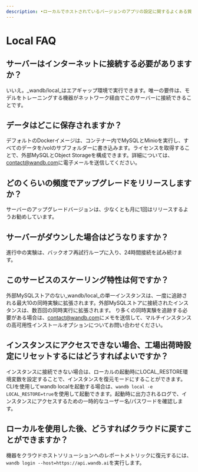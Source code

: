 ```yaml
---
description: •ローカルでホストされているバージョンのアプリの設定に関するよくある質問
---
```


# Local FAQ

## サーバーはインターネットに接続する必要がありますか？

いいえ。_wandb/local_はエアギャップ環境で実行できます。唯一の要件は、モデルをトレーニングする機器がネットワーク経由でこのサーバーに接続できることです。

## データはどこに保存されますか？

デフォルトのDockerイメージは、コンテナー内でMySQLとMinioを実行し、すべてのデータを/volのサブフォルダーに書き込みます。ライセンスを取得することで、外部MySQLとObject Storageを構成できます。詳細については、[contact@wandb.com](mailto:contact@wandb.com)に電子メールを送信してください。

## どのくらいの頻度でアップグレードをリリースしますか？

サーバーのアップグレードバージョンは、少なくとも月に1回はリリースするようお勧めしています。

##  サーバーがダウンした場合はどうなりますか？

進行中の実験は、バックオフ再試行ループに入り、24時間接続を試み続けます。

## このサービスのスケーリング特性は何ですか？

外部MySQLストアのない_wandb/local_の単一インスタンスは、一度に追跡される最大10の同時実験に拡張されます。外部MySQLストアに接続されたインスタンスは、数百回の同時実行に拡張されます。 り多くの同時実験を追跡する必要がある場合は、[contact@wandb.com](mailto:contact@wandb.com)にメモを送信して、マルチインスタンスの高可用性インストールオプションについてお問い合わせください。

## インスタンスにアクセスできない場合、工場出荷時設定にリセットするにはどうすればよいですか？

インスタンスに接続できない場合は、ローカルの起動時にLOCAL\_RESTORE環境変数を設定することで、インスタンスを復元モードにすることができます。CLIを使用してwandb localを起動する場合は、`wandb local -e LOCAL_RESTORE=true`を使用して起動できます。起動時に出力されるログで、インスタンスにアクセスするための一時的なユーザー名/パスワードを確認します。

## ローカルを使用した後、どうすればクラウドに戻すことができますか？

機器をクラウドホストソリューションへのレポートメトリックに復元するには、`wandb login --host=https://api.wandb.ai`を実行します。

